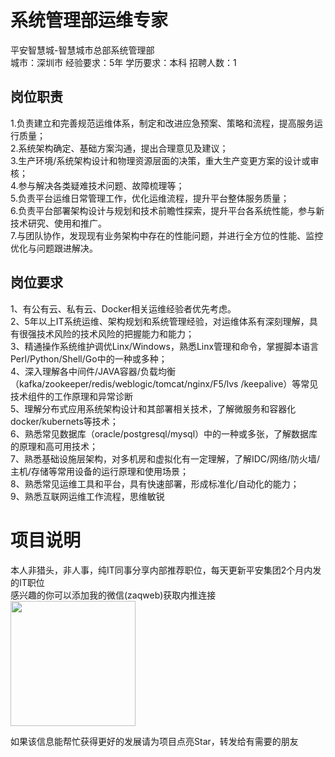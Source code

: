 # 系统管理部运维专家
平安智慧城-智慧城市总部系统管理部  
城市：深圳市 经验要求：5年 学历要求：本科  招聘人数：1

## 岗位职责
1.负责建立和完善规范运维体系，制定和改进应急预案、策略和流程，提高服务运行质量；   
2.系统架构确定、基础方案沟通，提出合理意见及建议；   
3.生产环境/系统架构设计和物理资源层面的决策，重大生产变更方案的设计或审核；   
4.参与解决各类疑难技术问题、故障梳理等；   
5.负责平台运维日常管理工作，优化运维流程，提升平台整体服务质量；   
6.负责平台部署架构设计与规划和技术前瞻性探索，提升平台各系统性能，参与新技术研究、使用和推广。   
7.与团队协作，发现现有业务架构中存在的性能问题，并进行全方位的性能、监控优化与问题跟进解决。

## 岗位要求
1、有公有云、私有云、Docker相关运维经验者优先考虑。    
2、5年以上IT系统运维、架构规划和系统管理经验，对运维体系有深刻理解，具有很强技术风险的技术风险的把握能力和能力；     
3、精通操作系统维护调优Linx/Windows，熟悉Linx管理和命令，掌握脚本语言Perl/Python/Shell/Go中的一种或多种；    
4、深入理解各中间件/JAVA容器/负载均衡（kafka/zookeeper/redis/weblogic/tomcat/nginx/F5/lvs /keepalive）等常见技术组件的工作原理和异常诊断    
5、理解分布式应用系统架构设计和其部署相关技术，了解微服务和容器化docker/kubernets等技术；    
6、熟悉常见数据库（oracle/postgresql/mysql）中的一种或多张，了解数据库的原理和高可用技术；    
7、熟悉基础设施层架构，对多机房和虚拟化有一定理解，了解IDC/网络/防火墙/主机/存储等常用设备的运行原理和使用场景；    
8、熟悉常见运维工具和平台，具有快速部署，形成标准化/自动化的能力；    
9、熟悉互联网运维工作流程，思维敏锐

# 项目说明

本人非猎头，非人事，纯IT同事分享内部推荐职位，每天更新平安集团2个月内发的IT职位  
感兴趣的你可以添加我的微信(zaqweb)获取内推连接  
<img src="https://github.com/zaqweb/PA-IT-JOBS/blob/master/WechatICode.jpeg"  height="200" width="200">

如果该信息能帮忙获得更好的发展请为项目点亮Star，转发给有需要的朋友





